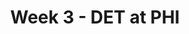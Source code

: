 ---
layout: game
title: Week 3 - DET at PHI
season: 2019
game_id: 2019_03_DET_PHI
away_team: DET
home_team: PHI
---